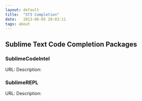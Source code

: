 ```yaml
---
layout: default
title:  "ST3 Completion"
date:   2013-06-05 20:03:11
tags: about
---
```

## Sublime Text Code Completion Packages

### SublimeCodeIntel
URL: 
Description:

### SublimeREPL
URL: 
Description: